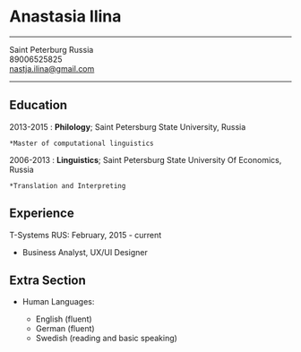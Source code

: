 Anastasia Ilina
============

-------------------     ----------------------------
Saint Peterburg
Russia               
89006525825  
nastja.ilina@gmail.com                      
-------------------     ----------------------------

Education
---------

2013-2015
:   **Philology**; Saint Petersburg State University, Russia

    *Master of computational linguistics

2006-2013
:   **Linguistics**; Saint Petersburg State University Of Economics, Russia

    *Translation and Interpreting

Experience
----------
T-Systems RUS: February, 2015 - current

* Business Analyst, UX/UI Designer

Extra Section
----------------------------------------

* Human Languages:

     * English (fluent)
     * German (fluent)
     * Swedish (reading and basic speaking)
